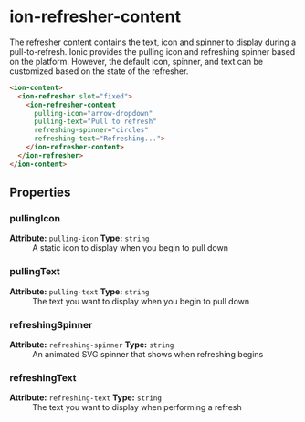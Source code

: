 ---
---
# ion-refresher-content

The refresher content contains the text, icon and spinner to display during a pull-to-refresh. Ionic provides the pulling icon and refreshing spinner based on the platform. However, the default icon, spinner, and text can be customized based on the state of the refresher.

```html
<ion-content>
  <ion-refresher slot="fixed">
    <ion-refresher-content
      pulling-icon="arrow-dropdown"
      pulling-text="Pull to refresh"
      refreshing-spinner="circles"
      refreshing-text="Refreshing...">
    </ion-refresher-content>
  </ion-refresher>
</ion-content>
```


<h2>Properties</h2> 

<dl>
<dt>
<h3>pullingIcon</h3> 
<strong>Attribute:</strong>  <code>pulling-icon</code>
<strong>Type:</strong> <code>string</code>
</dt>
<dd>A static icon to display when you begin to pull down</dd>

<dt>
<h3>pullingText</h3> 
<strong>Attribute:</strong>  <code>pulling-text</code>
<strong>Type:</strong> <code>string</code>
</dt>
<dd>The text you want to display when you begin to pull down</dd>

<dt>
<h3>refreshingSpinner</h3> 
<strong>Attribute:</strong>  <code>refreshing-spinner</code>
<strong>Type:</strong> <code>string</code>
</dt>
<dd>An animated SVG spinner that shows when refreshing begins</dd>

<dt>
<h3>refreshingText</h3> 
<strong>Attribute:</strong>  <code>refreshing-text</code>
<strong>Type:</strong> <code>string</code>
</dt>
<dd>The text you want to display when performing a refresh</dd>

</dl>


